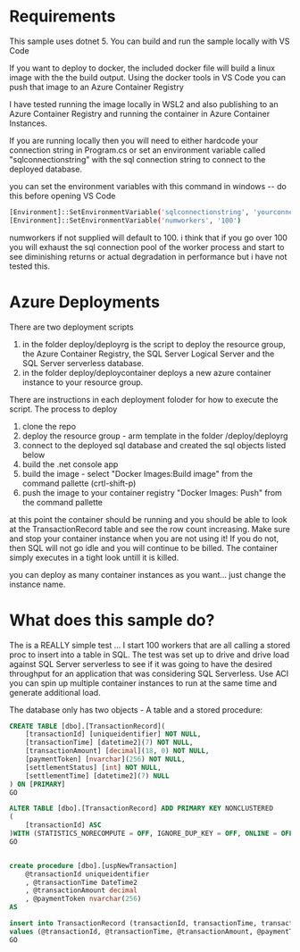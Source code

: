 


# Requirements
This sample uses dotnet 5. You can build and run the sample locally  with VS Code

If you want to deploy to docker, the included docker file will build a linux image with the the build output. Using the docker tools in VS Code you can push that image to an Azure Container Registry 

I have tested running the image locally in WSL2 and also publishing to an Azure Container Registry and running the container in Azure Container Instances. 

If you are running locally then you will need to either hardcode your connection string in Program.cs or set an environment variable called "sqlconnectionstring" with the sql connection string to connect to the deployed database.

you can set the environment variables with this command in windows -- do this before opening VS Code
```bash
[Environment]::SetEnvironmentVariable('sqlconnectionstring', 'yourconnectionstring')
[Environment]::SetEnvironmentVariable('numworkers', '100')
```

numworkers if not supplied will default to 100. i think that if you go over 100 you will exhaust the sql connection pool of the worker process and start to see diminishing returns or actual degradation in performance but i have not tested this.

# Azure Deployments
There are two deployment scripts 
1) in the folder deploy/deployrg is the script to deploy the resource group, the Azure Container Registry, the SQL Server Logical Server and the SQL Server serverless database. 
2) in the folder deploy/deploycontainer deploys a new azure container instance to your resource group.

There are instructions in each deployment foloder for how to execute the script. The process to deploy
1) clone the repo
2) deploy the resource group - arm template in the folder /deploy/deployrg
3) connect to the deployed sql database and created the sql objects listed below 
4) build the .net console app
5) build the image - select "Docker Images:Build image" from the command pallette (crtl-shift-p)
6) push the image to your container registry "Docker Images: Push" from the command pallette

at this point the container should be running and you should be able to look at the TransactionRecord table and see the row count increasing.
Make sure and stop your container instance when you are not using it! If you do not, then SQL will not go idle and you will continue to be billed. The container simply executes in a tight look untill it is killed.  

you can deploy as many container instances as you want... just change the instance name. 



# What does this sample do? 
The is a REALLY simple test ... I start 100 workers that are all calling a stored proc to insert into a table in SQL. The test was set up to drive and drive load against SQL Server serverless to see if it was going to have the desired throughput for an application that was considering SQL Serverless. Use ACI you can spin up multiple container instances to run at the same time and generate additional load. 

The database only has two objects - A table and a stored procedure:

```sql
CREATE TABLE [dbo].[TransactionRecord](
	[transactionId] [uniqueidentifier] NOT NULL,
	[transactionTime] [datetime2](7) NOT NULL,
	[transactionAmount] [decimal](18, 0) NOT NULL,
	[paymentToken] [nvarchar](256) NOT NULL,
	[settlementStatus] [int] NOT NULL,
	[settlementTime] [datetime2](7) NULL
) ON [PRIMARY]
GO

ALTER TABLE [dbo].[TransactionRecord] ADD PRIMARY KEY NONCLUSTERED 
(
	[transactionId] ASC
)WITH (STATISTICS_NORECOMPUTE = OFF, IGNORE_DUP_KEY = OFF, ONLINE = OFF, OPTIMIZE_FOR_SEQUENTIAL_KEY = OFF) ON [PRIMARY]
GO


create procedure [dbo].[uspNewTransaction] 
    @transactionId uniqueidentifier 
    , @transactionTime DateTime2 
    , @transactionAmount decimal 
    , @paymentToken nvarchar(256) 
AS

insert into TransactionRecord (transactionId, transactionTime, transactionAmount, paymentToken, settlementStatus, settlementTime)
values (@transactionId, @transactionTime, @transactionAmount, @paymentToken, 0, null)
GO
```
